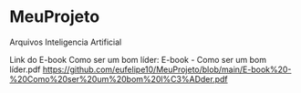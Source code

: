# MeuProjeto
Arquivos Inteligencia Artificial

Link do E-book Como ser um bom líder: E-book - Como ser um bom líder.pdf
https://github.com/eufelipe10/MeuProjeto/blob/main/E-book%20-%20Como%20ser%20um%20bom%20l%C3%ADder.pdf

